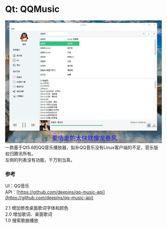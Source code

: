 # Qt: QQMusic
![alt](preview.png)  
一款基于Qt5.6的QQ音乐播放器，拟补QQ音乐没有Linux客户端的不足，音乐版权归腾讯所有。  
左侧的列表没有功能，千万别当真。
### 参考
UI：QQ音乐  
API：[https://github.com/deepins/qq-music-api](https://github.com/deepins/qq-music-api)

2.1 增加修改桌面歌词字体和颜色  
2.0 增加歌词、桌面歌词  
1.0 搜索歌曲播放